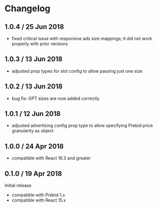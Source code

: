 # Changelog

## 1.0.4 / 25 Jun 2018

* fixed critical issue with responsive ads size mappings; it did not work properly with prior versions

## 1.0.3 / 13 Jun 2018

* adjusted prop types for slot config to allow passing just one size

## 1.0.2 / 13 Jun 2018

* bug fix: GPT sizes are now added correctly 

## 1.0.1 / 12 Jun 2018

* adjusted advertising config prop type to allow specifying Prebid price granularity as object

## 1.0.0 / 24 Apr 2018

* compatible with React 16.3 and greater

## 0.1.0 / 19 Apr 2018

Initial release
* compatible with Prebid 1.x
* compatible with React 15.x

